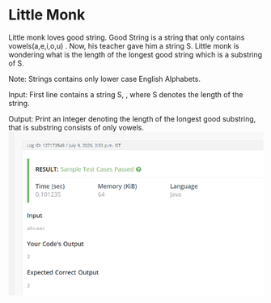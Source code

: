 # Little Monk

Little monk loves good string. Good String is a string that only contains vowels(a,e,i,o,u) . Now, his teacher gave him a string S. Little monk is wondering what is the length of the longest good string which is a substring of S.

Note: Strings contains only lower case English Alphabets.

Input:
First line contains a string S, , where S denotes the length of the string.

Output:
Print an integer denoting the length of the longest good substring, that is substring consists of only vowels.
![alt](img.png)
